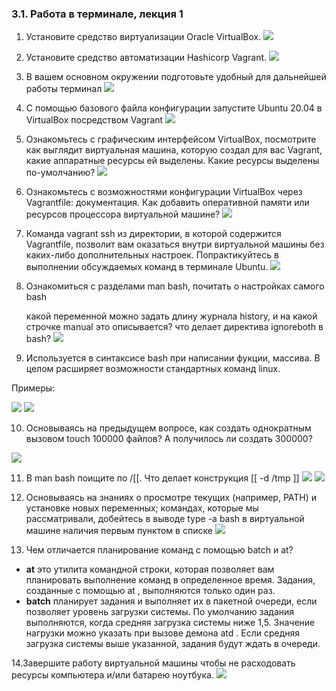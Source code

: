 ### 3.1. Работа в терминале, лекция 1
1. Установите средство виртуализации Oracle VirtualBox. 
![](dir31/3.1.1.png)
2. Установите средство автоматизации Hashicorp Vagrant.
![](dir31/3.1.2.png)
3. В вашем основном окружении подготовьте удобный для дальнейшей работы терминал
![](dir31/3.1.3.png)
4. С помощью базового файла конфигурации запустите Ubuntu 20.04 в VirtualBox посредством Vagrant
![](dir31/3.1.4.png)
5. Ознакомьтесь с графическим интерфейсом VirtualBox, посмотрите как выглядит виртуальная машина, которую создал для вас Vagrant, какие аппаратные ресурсы ей выделены. Какие ресурсы выделены по-умолчанию?
![](dir31/3.1.5.png)
6. Ознакомьтесь с возможностями конфигурации VirtualBox через Vagrantfile: документация. Как добавить оперативной памяти или ресурсов процессора виртуальной машине?
![](dir31/3.1.6.png)
7. Команда vagrant ssh из директории, в которой содержится Vagrantfile, позволит вам оказаться внутри виртуальной машины без каких-либо дополнительных настроек. Попрактикуйтесь в выполнении обсуждаемых команд в терминале Ubuntu.
![](dir31/3.1.7.png)
8. Ознакомиться с разделами man bash, почитать о настройках самого bash


    какой переменной можно задать длину журнала history, и на какой строчке manual это описывается?
    что делает директива ignoreboth в bash?
![](dir31/3.1.8.png)
9. Используется в синтаксисе bash при написании фукции, массива.
В целом расширяет возможности стандартных команд linux.

Примеры: 

![](dir31/exemple1.png)
![](dir31/exemple2.png)

10. Основываясь на предыдущем вопросе, как создать однократным вызовом touch 100000 файлов? А получилось ли создать 300000?

![](dir31/3.1.10.png)

11. В man bash поищите по /\[\[. Что делает конструкция [[ -d /tmp ]]
![](dir31/3.1.11.png)
![](dir31/3.1.11_2.png)

12. Основываясь на знаниях о просмотре текущих (например, PATH) и установке новых переменных; командах, которые мы рассматривали, добейтесь в выводе type -a bash в виртуальной машине наличия первым пунктом в списке
![](dir31/3.1.12.png)

13. Чем отличается планирование команд с помощью batch и at?

<ul>
  <li><b>at</b> это утилита командной строки, которая позволяет вам планировать выполнение команд в определенное время. Задания, созданные с помощью at , выполняются только один раз.</li>
  <li><b>batch</b> планирует задания и выполняет их в пакетной очереди, если позволяет уровень загрузки системы. По умолчанию задания выполняются, когда средняя загрузка системы ниже 1,5. Значение нагрузки можно указать при вызове демона atd . Если средняя загрузка системы выше указанной, задания будут ждать в очереди.</li>
</ul>

14.Завершите работу виртуальной машины чтобы не расходовать ресурсы компьютера и/или батарею ноутбука.
![](dir31/3.1.13.png)